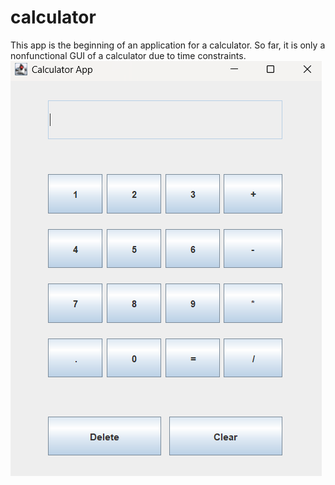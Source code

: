 # calculator
This app is the beginning of an application for a calculator. So far, it is only a nonfunctional GUI of a calculator due to time constraints.
<img src="Screenshot 2025-06-13 105856.png">
